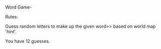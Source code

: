 Word Game-

Rules:

Guess random letters to make up the given word>> based on world map 'hint'. 

You have 12 guesses. 